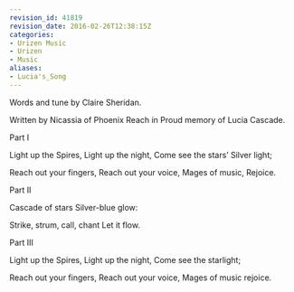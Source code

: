 ```yaml
---
revision_id: 41819
revision_date: 2016-02-26T12:38:15Z
categories:
- Urizen Music
- Urizen
- Music
aliases:
- Lucia's_Song
---
```


Words and tune by Claire Sheridan.

Written by Nicassia of Phoenix Reach in Proud memory of Lucia Cascade. 


Part I

Light up the Spires,
Light up the night,
Come see the stars’
Silver light;

Reach out your fingers,
Reach out your voice,
Mages of music,
Rejoice. 

Part II

Cascade of stars
Silver-blue glow:

Strike, strum, call, chant
Let it flow.

Part III

Light up the Spires,
Light up the night,
Come see the starlight;

Reach out your fingers,
Reach out your voice,
Mages of music rejoice.




